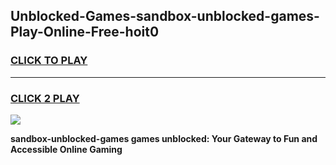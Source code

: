 
## Unblocked-Games-sandbox-unblocked-games-Play-Online-Free-hoit0
<h3>
<a href="https://premium76.site?title=sandbox-unblocked-games&ref=26A">CLICK TO PLAY</a></h3>
<hr>

<h3>
<a href="https://premium76.site?title=sandbox-unblocked-games&ref=26A">CLICK 2 PLAY</a>
  
</h3>

<a href="https://premium76.site?title=sandbox-unblocked-games&ref=26A"><img src="https://clearcache.store/games.png"></a>


**sandbox-unblocked-games games unblocked: Your Gateway to Fun and Accessible Online Gaming**
